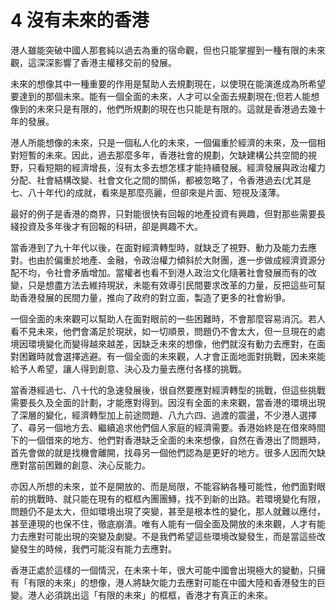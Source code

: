 # 4  沒有未來的香港

港人雖能突破中國人那套純以過去為重的宿命觀，但也只能掌握到一種有限的未來觀，這深深影響了香港主權移交前的發展。

未來的想像其中一種重要的作用是幫助人去規劃現在，以使現在能演進成為所希望要達到的那個未來。能有一個全面的未來，人才可以全面去規劃現在;但若人能想像到的未來只是有限的，他們所規劃的現在也只能是有限的。這就是香港過去幾十年的發展。

港人所能想像的未來，只是一個私人化的未來，一個偏重於經濟的未來，及一個相對短暫的未來。因此，過去那麼多年，香港社會的規劃，欠缺建構公共空間的視野，只看短期的經濟增長，沒有太多去想怎樣才能持續發展。經濟發展與政治權力分配、社會結構改變、社會文化之間的關係，都被忽略了，令香港過去(尤其是七、八十年代)的成就，看來是那麼亮麗，但卻來是片面、短視及淺薄。

最好的例子是香港的商界，只對能很快有回報的地產投資有興趣，但對那些需要長綫投資及多年後才有回報的科研，卻是興趣不大。

當香港到了九十年代以後，在面對經濟轉型時，就缺乏了視野、動力及能力去應對。也由於偏重於地產、金融，令政治權力傾斜於大財團，進一步做成經濟資源分配不均，令社會矛盾增加。當權者也看不到港人政治文化隨著社會發展而有的改變，只是想盡方法去維持現狀，未能有效導引民間要求改革的力量，反把這些可幫助香港發展的民間力量，推向了政府的對立面，製造了更多的社會紛爭。

一個全面的未來觀可以幫助人在面對眼前的一些困難時，不會那麼容易消沉。若人看不見未來，他們會滿足於現狀，如一切順景，問題仍不會太大，但一旦現在的處境因環境變化而變得越來越差，因缺乏未來的想像，他們就沒有動力去應對，在面對困難時就會選擇逃避。有一個全面的未來觀，人才會正面地面對挑戰，因未來能給予人希望，讓人得到創意、決心及力量去應付各樣的挑戰。

當香港經過七、八十代的急速發展後，很自然要應對經濟轉型的挑戰，但這些挑戰需要長久及全面的計劃，才能應對得到。因沒有全面的未來觀，當香港的環境出現了深層的變化，經濟轉型加上前途問題、八九六四、過渡的震盪，不少港人選擇了、尋另一個地方去、繼續追求他們個人家庭的經濟需要。香港始終是在借來時間下的一個借來的地方、他們對香港缺乏全面的未來想像，自然在香港出了問題時，首先會做的就是找機會離開，找尋另一個他們認為是更好的地方。很多人因而欠缺應對當前困難的創意、決心反能力。

亦因人所想的未來，並不是開放的、而是局限，不能容納各種可能性，他們面對眼前的挑戰時、就只能在現有的框框內團團鱄，找不到新的出路。若環境變化有限，問題仍不是太大，但如環境出現了突變，甚至是根本性的變化，那人就難以應付，甚至連現的也保不住，徹底崩潰。唯有人能有一個全面及開放的未來觀，人才有能力去應對可能出現的突變及劇變。不是我們希望這些環境改變發生，而是當這些改變發生的時候，我們可能沒有能力去應對。

香港正處於這樣的一個情況，在未來十年，很大可能中國會出現極大的變動，只擁有「有限的未來」的想像，港人將缺欠能力去應對可能在中國大陸和香港發生的巨變。港人必須跳出這「有限的未來」的框框，香港才有真正的未來。
